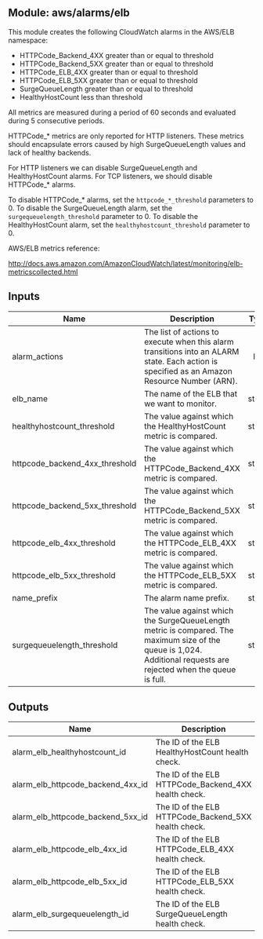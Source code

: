 ## Module: aws/alarms/elb

This module creates the following CloudWatch alarms in the
AWS/ELB namespace:

  - HTTPCode_Backend_4XX greater than or equal to threshold
  - HTTPCode_Backend_5XX greater than or equal to threshold
  - HTTPCode_ELB_4XX greater than or equal to threshold
  - HTTPCode_ELB_5XX greater than or equal to threshold
  - SurgeQueueLength greater than or equal to threshold
  - HealthyHostCount less than threshold

All metrics are measured during a period of 60 seconds and evaluated
during 5 consecutive periods.

HTTPCode_* metrics are only reported for HTTP listeners. These metrics
should encapsulate errors caused by high SurgeQueueLength values and
lack of healthy backends.

For HTTP listeners we can disable SurgeQueueLength and HealthyHostCount
alarms. For TCP listeners, we should disable HTTPCode_* alarms.

To disable HTTPCode_* alarms, set the `httpcode_*_threshold` parameters to 0.
To disable the SurgeQueueLength alarm, set the `surgequeuelength_threshold`
parameter to 0.
To disable the HealthyHostCount alarm, set the `healthyhostcount_threshold`
parameter to 0.

AWS/ELB metrics reference:

http://docs.aws.amazon.com/AmazonCloudWatch/latest/monitoring/elb-metricscollected.html

## Inputs

| Name | Description | Type | Default | Required |
|------|-------------|:----:|:-----:|:-----:|
| alarm\_actions | The list of actions to execute when this alarm transitions into an ALARM state. Each action is specified as an Amazon Resource Number (ARN). | list | n/a | yes |
| elb\_name | The name of the ELB that we want to monitor. | string | n/a | yes |
| healthyhostcount\_threshold | The value against which the HealthyHostCount metric is compared. | string | `"0"` | no |
| httpcode\_backend\_4xx\_threshold | The value against which the HTTPCode_Backend_4XX metric is compared. | string | `"80"` | no |
| httpcode\_backend\_5xx\_threshold | The value against which the HTTPCode_Backend_5XX metric is compared. | string | `"80"` | no |
| httpcode\_elb\_4xx\_threshold | The value against which the HTTPCode_ELB_4XX metric is compared. | string | `"80"` | no |
| httpcode\_elb\_5xx\_threshold | The value against which the HTTPCode_ELB_5XX metric is compared. | string | `"80"` | no |
| name\_prefix | The alarm name prefix. | string | n/a | yes |
| surgequeuelength\_threshold | The value against which the SurgeQueueLength metric is compared. The maximum size of the queue is 1,024. Additional requests are rejected when the queue is full. | string | `"0"` | no |

## Outputs

| Name | Description |
|------|-------------|
| alarm\_elb\_healthyhostcount\_id | The ID of the ELB HealthyHostCount health check. |
| alarm\_elb\_httpcode\_backend\_4xx\_id | The ID of the ELB HTTPCode_Backend_4XX health check. |
| alarm\_elb\_httpcode\_backend\_5xx\_id | The ID of the ELB HTTPCode_Backend_5XX health check. |
| alarm\_elb\_httpcode\_elb\_4xx\_id | The ID of the ELB HTTPCode_ELB_4XX health check. |
| alarm\_elb\_httpcode\_elb\_5xx\_id | The ID of the ELB HTTPCode_ELB_5XX health check. |
| alarm\_elb\_surgequeuelength\_id | The ID of the ELB SurgeQueueLength health check. |

